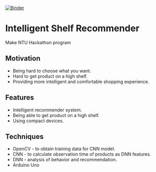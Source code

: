 [![Binder](https://mybinder.org/badge_logo.svg)](https://mybinder.org/v2/gh/yanshuolee/NTU-Hackathon.git/master)
# Intelligent Shelf Recommender
Make NTU Hackathon program

## Motivation
* Being hard to choose what you want.
* Hard to get product on a high shelf.
* Providing more intelligent and comfortable shopping experience.

## Features
* Intelligent recommender system.
* Being able to get product on a high shelf.
* Using compact devices.

## Techniques
* OpenCV - to obtain training data for CNN model.
* CNN - to calculate observation time of products as DNN features.
* DNN - analysis of behavior and recommendation.
* Arduino Uno
